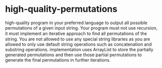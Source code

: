 # high-quality-permutations
high-quality program in your preferred language to output all possible permutations of a given input string. 
Your program must not use recursion, it must implement an iterative approach to ﬁnd all permutations of the string. 
You are not allowed to use any special string libraries as you are allowed to only use default string operations such as concatenation and substring operations.
implementation uses ArrayList to store the partially generated permutations and then use those partial permutations to generate the final permutations in 
further iterations.
